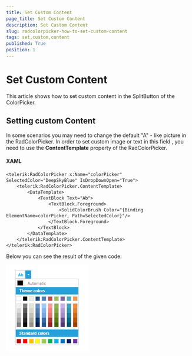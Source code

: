 ```yaml
---
title: Set Custom Content
page_title: Set Custom Content
description: Set Custom Content
slug: radcolorpicker-how-to-set-custom-content
tags: set,custom,content
published: True
position: 1
---
```


# Set Custom Content

This article shows how to set custom content in the SplitButton of the ColorPicker.

## Setting custom Content

In some scenarios you may need to change the default "A" - like picture in the RadColorPicker. In order to set custom image or text in this field , you need to use the __ContentTemplate__ property of the RadColorPicker. 

#### XAML	
    <telerik:RadColorPicker x:Name="colorPicker" SelectedColor="DeepSkyBlue" IsDropDownOpen="True">	
        <telerik:RadColorPicker.ContentTemplate>
            <DataTemplate>
                <TextBlock Text="Ab">
                    <TextBlock.Foreground>
                        <SolidColorBrush Color="{Binding ElementName=colorPicker, Path=SelectedColor}"/>
                    </TextBlock.Foreground>
                </TextBlock>			
            </DataTemplate>
        </telerik:RadColorPicker.ContentTemplate>
    </telerik:RadColorPicker>

Below you can see the result of the given code:  

![Color Picker Custom Content](images/ColorPickerCustomContent.png)